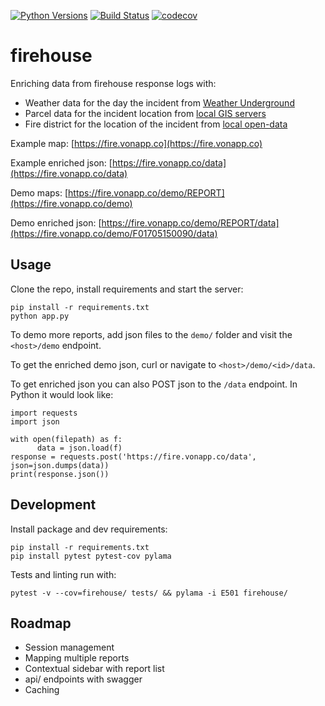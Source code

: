 [![Python Versions](https://img.shields.io/badge/Python-3.6-blue.svg)](https://travis-ci.org/brennv/firehouse)
[![Build Status](https://travis-ci.org/brennv/firehouse.svg?branch=master)](https://travis-ci.org/brennv/firehouse)
[![codecov](https://codecov.io/gh/brennv/firehouse/branch/master/graph/badge.svg)](https://codecov.io/gh/brennv/firehouse)


# firehouse

Enriching data from firehouse response logs with:

- Weather data for the day the incident from [Weather Underground](https://www.wunderground.com/history/)
- Parcel data for the incident location from [local GIS servers](http://gis.richmondgov.com/ArcGIS/SDK/REST/index.html?catalog.html)
- Fire district for the location of the incident from [local open-data](https://data.richmondgov.com/)

Example map: [https://fire.vonapp.co](https://fire.vonapp.co)

Example enriched json: [https://fire.vonapp.co/data](https://fire.vonapp.co/data)

Demo maps: [https://fire.vonapp.co/demo/REPORT](https://fire.vonapp.co/demo)

Demo enriched json: [https://fire.vonapp.co/demo/REPORT/data](https://fire.vonapp.co/demo/F01705150090/data)


## Usage

Clone the repo, install requirements and start the server:

```
pip install -r requirements.txt
python app.py
```

To demo more reports, add json files to the `demo/` folder and visit the `<host>/demo` endpoint.

To get the enriched demo json, curl or navigate to `<host>/demo/<id>/data`.

To get enriched json you can also POST json to the `/data` endpoint. In Python it would look like:

```
import requests
import json

with open(filepath) as f:
      data = json.load(f)
response = requests.post('https://fire.vonapp.co/data', json=json.dumps(data))
print(response.json())
```

## Development

Install package and dev requirements:

```
pip install -r requirements.txt
pip install pytest pytest-cov pylama
```

Tests and linting run with:

```
pytest -v --cov=firehouse/ tests/ && pylama -i E501 firehouse/
```

## Roadmap

- Session management
- Mapping multiple reports
- Contextual sidebar with report list
- api/ endpoints with swagger
- Caching

